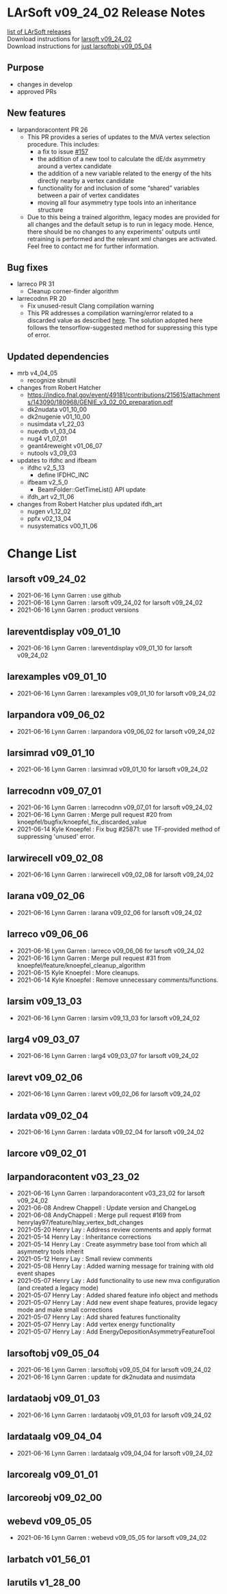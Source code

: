 # LArSoft v09_24_02 Release Notes



[list of LArSoft releases](LArSoft_release_list)  
Download instructions for [larsoft v09_24_02](http://scisoft.fnal.gov/scisoft/bundles/larsoft/v09_24_02/larsoft-v09_24_02.html)  
Download instructions for [just larsoftobj v09_05_04](http://scisoft.fnal.gov/scisoft/bundles/larsoftobj/v09_05_04/larsoftobj-v09_05_04.html)

## Purpose

-   changes in develop
-   approved PRs

## New features

-   larpandoracontent PR 26
    -   This PR provides a series of updates to the MVA vertex selection procedure. This includes:
        -   a fix to issue [\#157](https://github.com/PandoraPFA/LArContent/issues/157)
        -   the addition of a new tool to calculate the dE/dx asymmetry around a vertex candidate
        -   the addition of a new variable related to the energy of the hits directly nearby a vertex candidate
        -   functionality for and inclusion of some “shared” variables between a pair of vertex candidates
        -   moving all four asymmetry type tools into an inheritance structure
    -   Due to this being a trained algorithm, legacy modes are provided for all changes and the default setup is to run in legacy mode. Hence, there should be no changes to any experiments' outputs until retraining is performed and the relevant xml changes are activated. Feel free to contact me for further information.

## Bug fixes

-   larreco PR 31
    -   Cleanup corner-finder algorithm
-   larrecodnn PR 20
    -   Fix unused-result Clang compilation warning
    -   This PR addresses a compilation warning/error related to a discarded value as described [here](https://cdcvs.fnal.gov/redmine/issues/25871). The solution adopted here follows the tensorflow-suggested method for suppressing this type of error.

## Updated dependencies

-   mrb v4_04_05
    -   recognize sbnutil
-   changes from Robert Hatcher
    -   https://indico.fnal.gov/event/49181/contributions/215615/attachments/143090/180968/GENIE_v3_02_00_preparation.pdf
    -   dk2nudata v01_10_00
    -   dk2nugenie v01_10_00
    -   nusimdata v1_22_03
    -   nuevdb v1_03_04
    -   nug4 v1_07_01
    -   geant4reweight v01_06_07
    -   nutools v3_09_03
-   updates to ifdhc and ifbeam
    -   ifdhc v2_5_13
        -   define IFDHC_INC
    -   ifbeam v2_5_0
        -   BeamFolder::GetTimeList() API update
    -   ifdh_art v2_11_06
-   changes from Robert Hatcher plus updated ifdh_art
    -   nugen v1_12_02
    -   ppfx v02_13_04
    -   nusystematics v00_11_06

# Change List

## larsoft v09_24_02

-   2021-06-16 Lynn Garren : use github
-   2021-06-16 Lynn Garren : larsoft v09_24_02 for larsoft v09_24_02
-   2021-06-16 Lynn Garren : product versions

## lareventdisplay v09_01_10

-   2021-06-16 Lynn Garren : lareventdisplay v09_01_10 for larsoft v09_24_02

## larexamples v09_01_10

-   2021-06-16 Lynn Garren : larexamples v09_01_10 for larsoft v09_24_02

## larpandora v09_06_02

-   2021-06-16 Lynn Garren : larpandora v09_06_02 for larsoft v09_24_02

## larsimrad v09_01_10

-   2021-06-16 Lynn Garren : larsimrad v09_01_10 for larsoft v09_24_02

## larrecodnn v09_07_01

-   2021-06-16 Lynn Garren : larrecodnn v09_07_01 for larsoft v09_24_02
-   2021-06-16 Lynn Garren : Merge pull request \#20 from knoepfel/bugfix/knoepfel_fix_discarded_value
-   2021-06-14 Kyle Knoepfel : Fix bug \#25871: use TF-provided method of suppressing 'unused' error.

## larwirecell v09_02_08

-   2021-06-16 Lynn Garren : larwirecell v09_02_08 for larsoft v09_24_02

## larana v09_02_06

-   2021-06-16 Lynn Garren : larana v09_02_06 for larsoft v09_24_02

## larreco v09_06_06

-   2021-06-16 Lynn Garren : larreco v09_06_06 for larsoft v09_24_02
-   2021-06-16 Lynn Garren : Merge pull request \#31 from knoepfel/feature/knoepfel_cleanup_algorithm
-   2021-06-15 Kyle Knoepfel : More cleanups.
-   2021-06-14 Kyle Knoepfel : Remove unnecessary comments/functions.

## larsim v09_13_03

-   2021-06-16 Lynn Garren : larsim v09_13_03 for larsoft v09_24_02

## larg4 v09_03_07

-   2021-06-16 Lynn Garren : larg4 v09_03_07 for larsoft v09_24_02

## larevt v09_02_06

-   2021-06-16 Lynn Garren : larevt v09_02_06 for larsoft v09_24_02

## lardata v09_02_04

-   2021-06-16 Lynn Garren : lardata v09_02_04 for larsoft v09_24_02

## larcore v09_02_01

## larpandoracontent v03_23_02

-   2021-06-16 Lynn Garren : larpandoracontent v03_23_02 for larsoft v09_24_02
-   2021-06-08 Andrew Chappell : Update version and ChangeLog
-   2021-06-08 AndyChappell : Merge pull request \#169 from henrylay97/feature/hlay_vertex_bdt_changes
-   2021-05-20 Henry Lay : Address review comments and apply format
-   2021-05-14 Henry Lay : Inheritance corrections
-   2021-05-14 Henry Lay : Create asymmetry base tool from which all asymmetry tools inherit
-   2021-05-12 Henry Lay : Small review comments
-   2021-05-08 Henry Lay : Added warning message for training with old event shapes
-   2021-05-07 Henry Lay : Add functionality to use new mva configuration (and created a legacy mode)
-   2021-05-07 Henry Lay : Added shared feature info object and methods
-   2021-05-07 Henry Lay : Add new event shape features, provide legacy mode and make small corrections
-   2021-05-07 Henry Lay : Add shared features functionality
-   2021-05-07 Henry Lay : Add vertex energy functionality
-   2021-05-07 Henry Lay : Add EnergyDepositionAsymmetryFeatureTool

## larsoftobj v09_05_04

-   2021-06-16 Lynn Garren : larsoftobj v09_05_04 for larsoft v09_24_02
-   2021-06-16 Lynn Garren : update for dk2nudata and nusimdata

## lardataobj v09_01_03

-   2021-06-16 Lynn Garren : lardataobj v09_01_03 for larsoft v09_24_02

## lardataalg v09_04_04

-   2021-06-16 Lynn Garren : lardataalg v09_04_04 for larsoft v09_24_02

## larcorealg v09_01_01

## larcoreobj v09_02_00

## webevd v09_05_05

-   2021-06-16 Lynn Garren : webevd v09_05_05 for larsoft v09_24_02

## larbatch v01_56_01

## larutils v1_28_00
